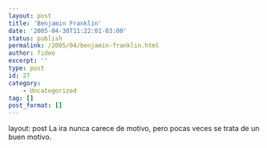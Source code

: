 ```yaml
---
layout: post
title: 'Benjamin Franklin'
date: '2005-04-30T11:22:01-03:00'
status: publish
permalink: /2005/04/benjamin-franklin.html
author: fideo
excerpt: ''
type: post
id: 27
category:
    - Uncategorized
tag: []
post_format: []
---
```

layout: post
La ira nunca carece de motivo, pero pocas veces se trata de un buen motivo.